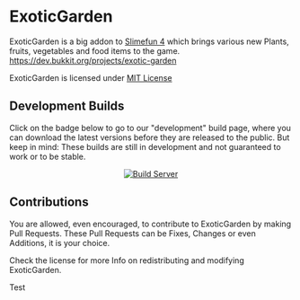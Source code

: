 # ExoticGarden

ExoticGarden is a big addon to [Slimefun 4](https://github.com/TheBusyBiscuit/Slimefun4) which brings various new Plants, fruits, vegetables and food items to the game.
https://dev.bukkit.org/projects/exotic-garden

ExoticGarden is licensed under 
[MIT License](https://github.com/TheBusyBiscuit/ExoticGarden/blob/master/LICENSE)

## Development Builds
Click on the badge below to go to our "development" build page, where you can download the latest versions before they are released to the public. 
But keep in mind: These builds are still in development and not guaranteed to work or to be stable.

<p align="center">
  <a href="https://thebusybiscuit.github.io/builds/TheBusyBiscuit/ExoticGarden/master/">
    <img src="https://thebusybiscuit.github.io/builds/TheBusyBiscuit/ExoticGarden/master/badge.svg" alt="Build Server"/>
  </a>
</p>

## Contributions

You are allowed, even encouraged, to contribute to ExoticGarden by making Pull Requests.
These Pull Requests can be Fixes, Changes or even Additions, it is your choice.

Check the license for more Info on redistributing and modifying ExoticGarden.

Test
